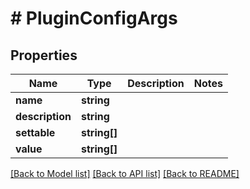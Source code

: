 # # PluginConfigArgs

## Properties

Name | Type | Description | Notes
------------ | ------------- | ------------- | -------------
**name** | **string** |  |
**description** | **string** |  |
**settable** | **string[]** |  |
**value** | **string[]** |  |

[[Back to Model list]](../../README.md#models) [[Back to API list]](../../README.md#endpoints) [[Back to README]](../../README.md)

